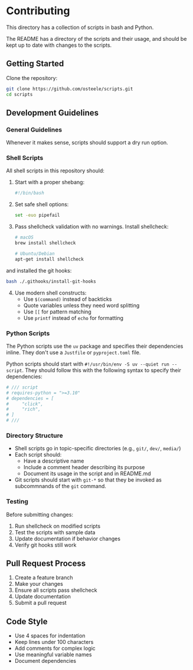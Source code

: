 # Contributing

This directory has a collection of scripts in bash and Python.

The README has a directory of the scripts and their usage, and should be kept up to date with changes to the scripts.

## Getting Started

Clone the repository:

```bash
git clone https://github.com/osteele/scripts.git
cd scripts
```

## Development Guidelines

### General Guidelines

Whenever it makes sense, scripts should support a dry run option.

### Shell Scripts

All shell scripts in this repository should:

1. Start with a proper shebang:
   ```bash
   #!/bin/bash
   ```

2. Set safe shell options:
   ```bash
   set -euo pipefail
   ```

3. Pass shellcheck validation with no warnings. Install shellcheck:
   ```bash
   # macOS
   brew install shellcheck

   # Ubuntu/Debian
   apt-get install shellcheck
   ```
and installed the git hooks:
   ```bash
   bash ./.githooks/install-git-hooks
   ```

4. Use modern shell constructs:
   - Use `$(command)` instead of backticks
   - Quote variables unless they need word splitting
   - Use `[[` for pattern matching
   - Use `printf` instead of `echo` for formatting

### Python Scripts

The Python scripts use the `uv` package and specifies their dependencies inline. They don't use a `Justfile` or `pyproject.toml` file.

Python scripts should start with `#!/usr/bin/env -S uv --quiet run --script`.
They should follow this with the following syntax to specify their dependencies:

```python
# /// script
# requires-python = ">=3.10"
# dependencies = [
#     "click",
#     "rich",
# ]
# ///
```

### Directory Structure

- Shell scripts go in topic-specific directories (e.g., `git/`, `dev/`, `media/`)
- Each script should:
  - Have a descriptive name
  - Include a comment header describing its purpose
  - Document its usage in the script and in README.md
- Git scripts should start with `git-*` so that they be invoked as subcommnands
  of the `git` command.

### Testing

Before submitting changes:
1. Run shellcheck on modified scripts
2. Test the scripts with sample data
3. Update documentation if behavior changes
4. Verify git hooks still work

## Pull Request Process

1. Create a feature branch
2. Make your changes
3. Ensure all scripts pass shellcheck
4. Update documentation
5. Submit a pull request

## Code Style

- Use 4 spaces for indentation
- Keep lines under 100 characters
- Add comments for complex logic
- Use meaningful variable names
- Document dependencies
